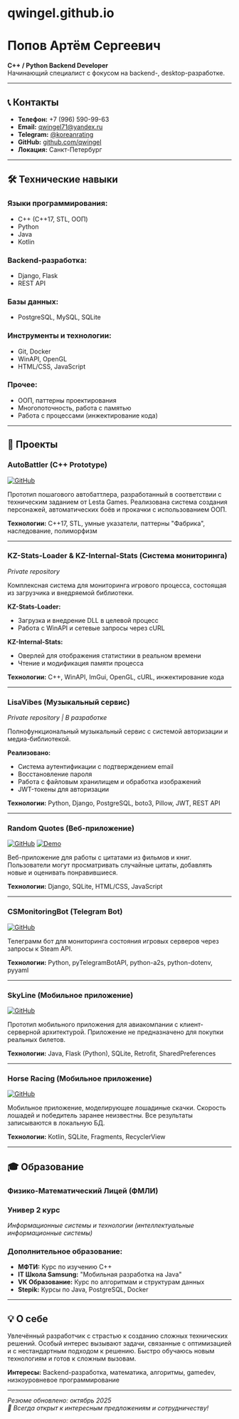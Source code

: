 # qwingel.github.io
# Попов Артём Сергеевич
**C++ / Python Backend Developer**  
Начинающий специалист с фокусом на backend-, desktop-разработке.

---

## 📞 Контакты

* **Телефон:** +7 (996) 590-99-63
* **Email:** qwingel71@yandex.ru
* **Telegram:** [@koreanrating](https://t.me/koreanrating)
* **GitHub:** [github.com/qwingel](https://github.com/qwingel)
* **Локация:** Санкт-Петербург

---

## 🛠 Технические навыки

### **Языки программирования:**
* C++ (C++17, STL, ООП)
* Python
* Java
* Kotlin

### **Backend-разработка:**
* Django, Flask
* REST API

### **Базы данных:**
* PostgreSQL, MySQL, SQLite

### **Инструменты и технологии:**
* Git, Docker
* WinAPI, OpenGL
* HTML/CSS, JavaScript

### **Прочее:**
* ООП, паттерны проектирования
* Многопоточность, работа с памятью
* Работа с процессами (инжектирование кода)

---

## 🚀 Проекты

### **AutoBattler (C++ Prototype)**
[![GitHub](https://img.shields.io/badge/GitHub-Repository-blue)](https://github.com/qwingel/LestaGames-Test)

Прототип пошагового автобаттлера, разработанный в соответствии с техническим заданием от Lesta Games. Реализована система создания персонажей, автоматических боёв и прокачки с использованием ООП.

**Технологии:** C++17, STL, умные указатели, паттерны "Фабрика", наследование, полиморфизм

---

### **KZ-Stats-Loader & KZ-Internal-Stats (Система мониторинга)**
*Private repository*

Комплексная система для мониторинга игрового процесса, состоящая из загрузчика и внедряемой библиотеки.

**KZ-Stats-Loader:**
- Загрузка и внедрение DLL в целевой процесс
- Работа с WinAPI и сетевые запросы через cURL

**KZ-Internal-Stats:**
- Оверлей для отображения статистики в реальном времени
- Чтение и модификация памяти процесса

**Технологии:** C++, WinAPI, ImGui, OpenGL, cURL, инжектирование кода

---

### **LisaVibes (Музыкальный сервис)**
*Private repository | В разработке*

Полнофункциональный музыкальный сервис с системой авторизации и медиа-библиотекой.

**Реализовано:**
- Система аутентификации с подтверждением email
- Восстановление пароля
- Работа с файловым хранилищем и обработка изображений
- JWT-токены для авторизации

**Технологии:** Python, Django, PostgreSQL, boto3, Pillow, JWT, REST API

---

### **Random Quotes (Веб-приложение)**
[![GitHub](https://img.shields.io/badge/GitHub-Repository-blue)](https://github.com/qwingel/it-solution-test)
[![Demo](https://img.shields.io/badge/Live-Demo-green)](https://itsis.it-solution.ru/meet_matrix/view/?secret=t6p3q404fiinb08gmw8urwg9ep1wyijjv3sw6fb68q6duqclc0)

Веб-приложение для работы с цитатами из фильмов и книг. Пользователи могут просматривать случайные цитаты, добавлять новые и оценивать понравившиеся.

**Технологии:** Django, SQLite, HTML/CSS, JavaScript

---

### **CSMonitoringBot (Telegram Bot)**
[![GitHub](https://img.shields.io/badge/GitHub-Repository-blue)](https://github.com/qwingel/CSMonitoringBot)

Телеграмм бот для мониторинга состояния игровых серверов через запросы к Steam API.

**Технологии:** Python, pyTelegramBotAPI, python-a2s, python-dotenv, pyyaml

---

### **SkyLine (Мобильное приложение)**
[![GitHub](https://img.shields.io/badge/GitHub-Repository-blue)](https://github.com/qwingel/myitschoolsamsung)

Прототип мобильного приложения для авиакомпании с клиент-серверной архитектурой. Приложение не предназначено для покупки реальных билетов.

**Технологии:** Java, Flask (Python), SQLite, Retrofit, SharedPreferences

---

### **Horse Racing (Мобильное приложение)**
[![GitHub](https://img.shields.io/badge/GitHub-Repository-blue)](https://github.com/qwingel/HorseRacing)

Мобильное приложение, моделирующее лошадиные скачки. Скорость лошадей и победитель заранее неизвестны. Все результаты записываются в локальную БД.

**Технологии:** Kotlin, SQLite, Fragments, RecyclerView

---

## 🎓 Образование
### **Физико-Математический Лицей (ФМЛИ)**
### **Универ 2 курс**
*Информационные системы и технологии (интеллектуальные информационные системы)*

### **Дополнительное образование:**

- **МФТИ:** Курс по изучению C++
- **IT Школа Samsung:** "Мобильная разработка на Java"
- **VK Образование:** Курс по алгоритмам и структурам данных
- **Stepik:** Курсы по Java, PostgreSQL, Docker

---

## 💡 О себе

Увлечённый разработчик с страстью к созданию сложных технических решений. Особый интерес вызывают задачи, связанные с оптимизацией и с нестандартным подходом к решению. Быстро обучаюсь новым технологиям и готов к сложным вызовам.

**Интересы:** Backend-разработка, математика, алгоритмы, gamedev, низкоуровневое программирование

---

*Резюме обновлено: октябрь 2025*  
*📧 Всегда открыт к интересным предложениям и сотрудничеству!*

